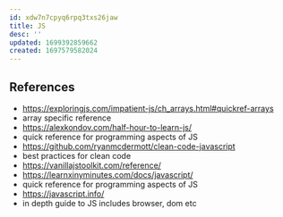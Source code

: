 ```yaml
---
id: xdw7n7cpyq6rpq3txs26jaw
title: JS
desc: ''
updated: 1699392859662
created: 1697579582024
---
```


## References

- https://exploringjs.com/impatient-js/ch_arrays.html#quickref-arrays
- array specific reference
- https://alexkondov.com/half-hour-to-learn-js/
- quick reference for programming aspects of JS
- https://github.com/ryanmcdermott/clean-code-javascript
- best practices for clean code
- https://vanillajstoolkit.com/reference/
- https://learnxinyminutes.com/docs/javascript/
- quick reference for programming aspects of JS
- https://javascript.info/
- in depth guide to JS includes browser, dom etc
